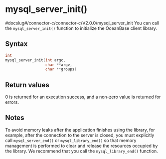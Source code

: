 mysql_server_init() 
========================================
#docslug#/connector-c/connector-c/V2.0.0/mysql_server_init
You can call the `mysql_server_init()` function to initialize the OceanBase client library. 

Syntax 
---------------------------

```c
int
mysql_server_init(int argc,
                  char **argv,
                  char **groups)
```



Return values 
----------------------------------

0 is returned for an execution success, and a non-zero value is returned for errors.

Notes 
--------------------------

To avoid memory leaks after the application finishes using the library, for example, after the connection to the server is closed, you must explicitly call `mysql_server_end()` or `mysql_library_end()` so that memory management is performed to clear and release the resources occupied by the library. We recommend that you call the `mysql_library_end()` function.
